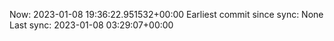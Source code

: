 Now: 2023-01-08 19:36:22.951532+00:00 Earliest commit since sync: None Last sync: 2023-01-08 03:29:07+00:00
